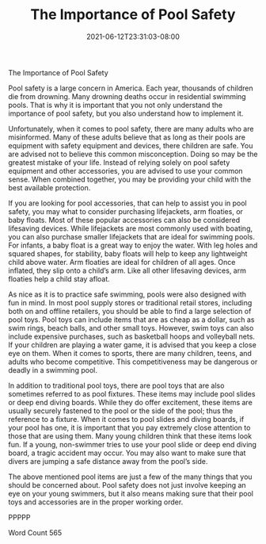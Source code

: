 ﻿---
title: "The Importance of Pool Safety"
date: 2021-06-12T23:31:03-08:00
description: "Pool Accessories Tips for Web Success"
featured_image: "/images/Pool Accessories.jpg"
tags: ["Pool Accessories"]
---

The Importance of Pool Safety

Pool safety is a large concern in America.  Each year, thousands of children die from drowning.  Many drowning deaths occur in residential swimming pools.  That is why it is important that you not only understand the importance of pool safety, but you also understand how to implement it.

Unfortunately, when it comes to pool safety, there are many adults who are misinformed. Many of these adults believe that as long as their pools are equipment with safety equipment and devices, there children are safe. You are advised not to believe this common misconception. Doing so may be the greatest mistake of your life.  Instead of relying solely on pool safety equipment and other accessories, you are advised to use your common sense. When combined together, you may be providing your child with the best available protection.

If you are looking for pool accessories, that can help to assist you in pool safety, you may what to consider purchasing lifejackets, arm floaties, or baby floats. Most of these popular accessories can also be considered lifesaving devices. While lifejackets are most commonly used with boating, you can also purchase smaller lifejackets that are ideal for swimming pools.  For infants, a baby float is a great way to enjoy the water.  With leg holes and squared shapes, for stability, baby floats will help to keep any lightweight child above water. Arm floaties are ideal for children of all ages. Once inflated, they slip onto a child’s arm. Like all other lifesaving devices, arm floaties help a child stay afloat. 

As nice as it is to practice safe swimming, pools were also designed with fun in mind. In most pool supply stores or traditional retail stores, including both on and offline retailers, you should be able to find a large selection of pool toys.  Pool toys can include items that are as cheap as a dollar, such as swim rings, beach balls, and other small toys.  However, swim toys can also include expensive purchases, such as basketball hoops and volleyball nets. If your children are playing a water game, it is advised that you keep a close eye on them. When it comes to sports, there are many children, teens, and adults who become competitive. This competitiveness may be dangerous or deadly in a swimming pool. 

In addition to traditional pool toys, there are pool toys that are also sometimes referred to as pool fixtures. These items may include pool slides or deep end diving boards.  While they do offer excitement, these items are usually securely fastened to the pool or the side of the pool; thus the reference to a fixture.  When it comes to pool slides and diving boards, if your pool has one, it is important that you pay extremely close attention to those that are using them. Many young children think that these items look fun.  If a young, non-swimmer tries to use your pool slide or deep end diving board, a tragic accident may occur. You may also want to make sure that divers are jumping a safe distance away from the pool’s side.

The above mentioned pool items are just a few of the many things that you should be concerned about.  Pool safety does not just involve keeping an eye on your young swimmers, but it also means making sure that their pool toys and accessories are in the proper working order. 

PPPPP

Word Count 565

